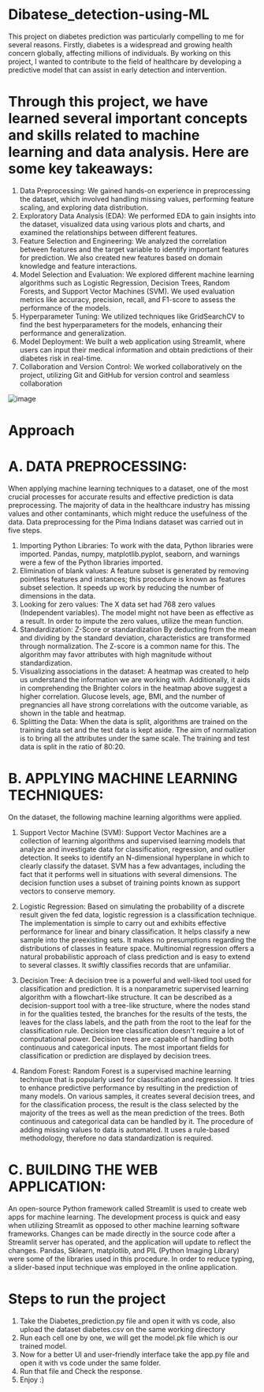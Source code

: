 # Dibatese_detection-using-ML
This project on diabetes prediction was particularly compelling to me for several reasons.
Firstly, diabetes is a widespread and growing health concern globally, affecting millions of individuals. 
By working on this project, I wanted to contribute to the field of healthcare by developing a predictive model that can assist in early detection and intervention.

# Through this project, we have learned several important concepts and skills related to machine learning and data analysis. Here are some key takeaways:
1. Data Preprocessing: We gained hands-on experience in preprocessing the dataset, which involved handling missing values, performing feature scaling, and exploring data distribution.
2. Exploratory Data Analysis (EDA): We performed EDA to gain insights into the dataset, visualized data using various plots and charts, and examined the relationships between different features.
3. Feature Selection and Engineering: We analyzed the correlation between features and the target variable to identify important features for prediction. We also created new features based on domain knowledge and feature interactions.
4. Model Selection and Evaluation: We explored different machine learning algorithms such as Logistic Regression, Decision Trees, Random Forests, and Support Vector Machines (SVM). We used evaluation metrics like accuracy, precision, recall, and F1-score to assess the performance of the models.
5. Hyperparameter Tuning: We utilized techniques like GridSearchCV to find the best hyperparameters for the models, enhancing their performance and generalization.
6. Model Deployment: We built a web application using Streamlit, where users can input their medical information and obtain predictions of their diabetes risk in real-time.
7. Collaboration and Version Control: We worked collaboratively on the project, utilizing Git and GitHub for version control and seamless collaboration

![image](https://github.com/muskanjhjh24/Dibatese_detection-using-ML/assets/80843279/2e96a225-8895-4a6d-969e-a220c0424293)

# Approach
# A. DATA PREPROCESSING:
When applying machine learning techniques to a dataset, one of the most crucial processes for accurate results and effective prediction is data preprocessing. The majority of data in the healthcare industry has missing values and other contaminants, which might reduce the usefulness of the data.
Data preprocessing for the Pima Indians dataset was carried out in five steps.
1) Importing Python Libraries: To work with the data, Python libraries were imported. Pandas, numpy, matplotlib.pyplot, seaborn, and warnings were a few of the
Python libraries imported.
2) Elimination of blank values: A feature subset is generated by removing pointless features and instances; this procedure is known as features subset selection. It
speeds up work by reducing the number of dimensions in the data.
3) Looking for zero values: The X data set had 768 zero values (Independent variables). The model might not have been as effective as a result. In order to impute the zero values, utilize the mean function.
4) Standardization: Z-Score or standardization By deducting from the mean and dividing by the standard deviation, characteristics are transformed through
normalization. The Z-score is a common name for this. The algorithm may favor attributes with high magnitude without standardization.
5) Visualizing associations in the dataset: A heatmap was created to help us understand the information we are working with. Additionally, it aids in comprehending the
Brighter colors in the heatmap above suggest a higher correlation. Glucose levels, age, BMI, and the number of pregnancies all have strong correlations with the outcome
variable, as shown in the table and heatmap.
6) Splitting the Data: When the data is split, algorithms are trained on the training data set and the test data is kept aside. The aim of normalization is to bring all the attributes under the same scale. The training and test data is split in the ratio of 80:20.

# B. APPLYING MACHINE LEARNING TECHNIQUES:
On the dataset, the following machine learning algorithms were applied.

1) Support Vector Machine (SVM): Support Vector Machines are a collection of learning algorithms and supervised learning models that analyze and investigate
data for classification, regression, and outlier detection. It seeks to identify an N-dimensional hyperplane in which to
clearly classify the dataset. SVM has a few advantages, including the fact that it performs well in situations with several dimensions. The decision function uses a subset of training points known as support vectors to conserve
memory.

2) Logistic Regression: Based on simulating the probability of a discrete result given the fed data, logistic regression is a classification technique. The
implementation is simple to carry out and exhibits effective performance for linear and binary classification. It helps classify a new sample into the preexisting sets. It makes no presumptions regarding the distributions of classes in feature space. Multinomial regression offers a natural probabilistic approach of class prediction and is easy to extend to several classes. It swiftly classifies
records that are unfamiliar.

3) Decision Tree: A decision tree is a powerful and well-liked tool used for classification and prediction. It is a nonparametric supervised learning algorithm with a flowchart-like structure. It can be described as a decision-support tool with a tree-like structure, where the nodes stand in for the qualities tested, the branches for the results of the tests, the leaves for the class labels, and the path from the root to the leaf for the classification rule. Decision tree
classification doesn't require a lot of computational power. Decision trees are capable of handling both continuous and categorical inputs. The most important fields for
classification or prediction are displayed by decision trees.

4) Random Forest: Random Forest is a supervised machine learning technique that is popularly used for classification and regression. It tries to enhance predictive
performance by resulting in the prediction of many models. On various samples, it creates several decision trees, and for the classification process, the result is the
class selected by the majority of the trees as well as the mean prediction of the trees. Both continuous and categorical data can be handled by it. The procedure of
adding missing values to data is automated. It uses a rule-based methodology, therefore no data standardization is required.


# C. BUILDING THE WEB APPLICATION:
An open-source Python framework called Streamlit is used to create web apps for machine learning. The development process is quick and easy when utilizing
Streamlit as opposed to other machine learning software frameworks. Changes can be made directly in the source code after a Streamlit server has operated, and the
application will update to reflect the changes. Pandas, Sklearn, matplotlib, and PIL (Python Imaging Library) were some of the libraries used in this procedure.
In order to reduce typing, a slider-based input technique was employed in the online application.


# Steps to run the project
1. Take the Diabetes_prediction.py file and open it with vs code, also upload the dataset diabetes.csv on the same working directory
2. Run each cell one by one, we will get the model.pk file which is our trained model.
3. Now for a better UI and user-friendly interface take the app.py file and open it with vs code under the same folder.
4. Run that file and Check the response.
5. Enjoy :)

